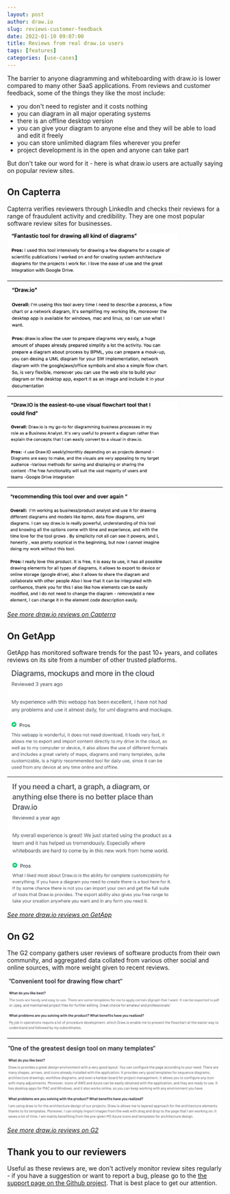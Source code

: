```yaml
---
layout: post
author: draw.io
slug: reviews-customer-feedback
date: 2022-01-10 09:07:00
title: Reviews from real draw.io users
tags: [features]
categories: [use-cases]
---
```


The barrier to anyone diagramming and whiteboarding with draw.io is lower compared to many other SaaS applications. From reviews and customer feedback, some of the things they like the most include:
* you don't need to register and it costs nothing
* you can diagram in all major operating systems
* there is an offline desktop version
* you can give your diagram to anyone else and they will be able to load and edit it freely
* you can store unlimited diagram files wherever you prefer
* project development is in the open and anyone can take part

But don't take our word for it - here is what draw.io users are actually saying on popular review sites.

## On Capterra

Capterra verifies reviewers through LinkedIn and checks their reviews for a range of fraudulent activity and credibility. They are one most popular software review sites for businesses.

[<img src="/assets/img/blog/review-capterra-3.png" style="width=100%;max-width:400px;height:auto;" alt="draw.io review from real users on Capterra">](https://www.capterra.com/p/166985/draw-io/reviews/1757898/)

* * * 

[<img src="/assets/img/blog/review-capterra-1.png" style="width=100%;max-width:400px;height:auto;" alt="draw.io review from real users on Capterra">  ](https://www.capterra.com/p/166985/draw-io/reviews/2755222/)

* * * 

[<img src="/assets/img/blog/review-capterra-2.png" style="width=100%;max-width:400px;height:auto;" alt="draw.io review from real users on Capterra">](https://www.capterra.com/p/166985/draw-io/reviews/1884018/)

* * * 

[<img src="/assets/img/blog/review-capterra-4.png" style="width=100%;max-width:400px;height:auto;" alt="draw.io review from real users on Capterra">](https://www.capterra.com/p/166985/draw-io/reviews/2775208/)

[_See more draw.io reviews on Capterra_](https://www.capterra.com/p/166985/draw-io/reviews)


## On GetApp

GetApp has monitored software trends for the past 10+ years, and collates reviews on its site from a number of other trusted platforms. 

[<img src="/assets/img/blog/review-getapp-1.png" style="width=100%;max-width:400px;height:auto;" alt="draw.io review from real users on GetApp"> ](https://www.getapp.com/it-management-software/a/draw-dot-io/reviews/132eccf254/)

* * * 

[<img src="/assets/img/blog/review-getapp-2.png" style="width=100%;max-width:400px;height:auto;" alt="draw.io review from real users on GetApp">](https://www.getapp.com/it-management-software/a/draw-dot-io/reviews/e686fba1f2/)

[_See more draw.io reviews on GetApp_](https://www.getapp.com/it-management-software/a/draw-dot-io/reviews/)

## On G2

The G2 company gathers user reviews of software products from their own community, and aggregated data collated from various other social and online sources, with more weight given to recent reviews.

[<img src="/assets/img/blog/review-g2-1.png" style="width=100%;max-width:500px;height:auto;" alt="draw.io review from real users on G2.com">](https://www.g2.com/products/draw-io/reviews/draw-io-review-5171828)

* * * 

[<img src="/assets/img/blog/review-g2-2.png" style="width=100%;max-width:500px;height:auto;" alt="draw.io review from real users on G2.com">](https://www.g2.com/products/draw-io/reviews/draw-io-review-5234036)

[_See more draw.io reviews on G2_](https://www.g2.com/products/draw-io/reviews#reviews)

## Thank you to our reviewers

Useful as these reviews are, we don't actively monitor review sites regularly - if you have a suggestion or want to report a bug, please go to the [the support page on the Github project](https://github.com/jgraph/drawio/wiki/Getting-Support). That is 
best place to get our attention.


